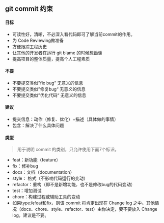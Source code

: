 <!--
 * @Author: starkwang
 * @Contact me: https://shudong.wang/about
 * @Date: 2019-12-12 10:32:14
 * @LastEditors: starkwang
 * @LastEditTime: 2019-12-12 10:59:11
 * @Description: file content
 -->
## git commit 约束
#### 目标
* 可读性好，清晰，不必深入看代码即可了解当前commit的作用。
* 为 Code Reviewing做准备
* 方便跟踪工程历史
* 让其他的开发者在运行 git blame 的时候想跪谢
* 提高项目的整体质量，提高个人工程素质
#### 不要
* 不要提交类似”fix bug“ 无意义的信息
* 不要提交类似”修复bug“  无意义的信息
* 不要提交类似”优化代码“  无意义的信息

#### 建议
* 提交信息：动作（修复、优化）+描述（具体做的事情）
* 包含：解决了什么具体问题

#### 类型
> 用于说明 commit 的类别，只允许使用下面7个标识。
* feat：新功能（feature）
* fix：修补bug
* docs：文档（documentation）
* style： 格式（不影响代码运行的变动）
* refactor：重构（即不是新增功能，也不是修改bug的代码变动）
* test：增加测试
* chore：构建过程或辅助工具的变动
* 如果type为feat和fix，则该 commit 将肯定出现在 Change log 之中。其他情况（docs、chore、style、refactor、test）由你决定，要不要放入 Change log，建议是不要。
